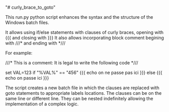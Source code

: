 "# curly_brace_to_goto" 

This run.py python script enhances the syntax and the structure of the Windows batch files.

It allows using if/else statements with clauses of curly braces, opening with {{{ and closing with }}}
It also allows incorporating block comment begining with ///* and ending with *///

For example:

///* This is a comment: It is legal to write the following code *///

set VAL=123
if "%VAL%" == "456" {{{ 
echo on ne passe pas ici
}}} else {{{
echo on passe ici
}}}

The script creates a new batch file in which the clauses are replaced with goto statements to appropriate labels locations.
The clauses can be on the same line or different line. 
They can be nested indefinitely allowing the implementation of a complex logic.



